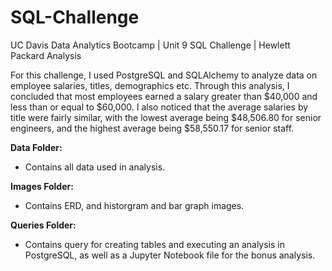 # SQL-Challenge
UC Davis Data Analytics Bootcamp | Unit 9 SQL Challenge | Hewlett Packard Analysis

For this challenge, I used PostgreSQL and SQLAlchemy to analyze data on employee salaries, titles, demographics etc. Through this analysis, I concluded that most employees earned a salary greater than $40,000 and less than or equal to $60,000. I also noticed that the average salaries by title were fairly similar, with the lowest average being $48,506.80 for senior engineers, and the highest average being $58,550.17 for senior staff.

**Data Folder:**
- Contains all data used in analysis.

**Images Folder:**
- Contains ERD, and historgram and bar graph images. 

**Queries Folder:**
- Contains query for creating tables and executing an analysis in PostgreSQL, as well as a Jupyter Notebook file for the bonus analysis. 
